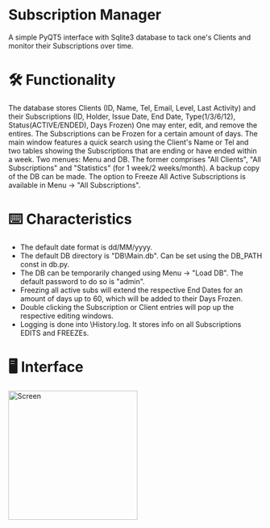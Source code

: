 # Subscription Manager
A simple PyQT5 interface with Sqlite3 database to tack one's Clients and monitor their Subscriptions over time.

# 🛠 Functionality
The database stores Clients (ID, Name, Tel, Email, Level, Last Activity) and their Subscriptions (ID, Holder, Issue Date, End Date, Type(1/3/6/12), Status(ACTIVE/ENDED), Days Frozen)
One may enter, edit, and remove the entires. The Subscriptions can be Frozen for a certain amount of days.
The main window features a quick search using the Client's Name or Tel and two tables showing the Subscriptions that are ending or have ended within a week. 
Two menues: Menu and DB. The former comprises "All Clients", "All Subscriptions" and "Statistics" (for 1 week/2 weeks/month). A backup copy of the DB can be made.
The option to Freeze All Active Subscriptions is available in Menu -> "All Subscriptions".

# ⌨️ Characteristics
- The default date format is dd/MM/yyyy.
- The default DB directory is "DB\\Main.db". Can be set using the DB_PATH const in db.py. 
- The DB can be temporarily changed using Menu -> "Load DB". The default password to do so is "admin".
- Freezing all active subs will extend the respective End Dates for an amount of days up to 60, which will be added to their Days Frozen.
- Double clicking the Subscription or Client entries will pop up the respective editing windows.
- Logging is done into \History.log. It stores info on all Subscriptions EDITS and FREEZEs.

# 🖥 Interface
<a href="https://i.ibb.co/tJ4Rbjp/Subscription-Manager-Interface.png">
  <img src="https://i.ibb.co/tJ4Rbjp/Subscription-Manager-Interface.png" width="256" alt="Screen" />
</a>

